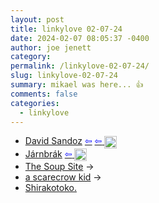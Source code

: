 ```yaml
---
layout: post
title: linkylove 02-07-24
date: 2024-02-07 08:05:37 -0400
author: joe jenett
category: 
permalink: /linkylove-02-07-24/
slug: linkylove-02-07-24
summary: mikael was here... 👍
comments: false
categories:
  - linkylove
---
```

<ul class="linkylove">
	<li><a title="David Sandoz" href="https://davidsandoz.ch/">David Sandoz</a>  <a title="source" href="https://gitlab.com/explore/projects/topics/personal+website"><span style="color:blue;">&#8678;</span></a>  <a title="source" href="https://merveilles.town/@mikael"><span style="color:blue;">&#8678;</span> <img src="https://iwebthings.joejenett.com/images/mikael.png" title="you gotta love this guy!" alt="" width="20" style="vertical-align:middle"></a></li>
	<li><a title="Roger Ort" href="https://jarnbrak.net/">Járnbrák</a> <a title="source" href="https://merveilles.town/@mikael"><span style="color:blue;">&#8678;</span> <img src="https://iwebthings.joejenett.com/images/mikael.png" title="you gotta love this guy!" alt="" width="20" style="vertical-align:middle"></a></li>
	<li><a title="The Soup Site" href="https://thesoupsite.neocities.org/">The Soup Site</a> <span title="led to site shown below">&#8594;</span></li>
	<li><a title="a scarecrow kid" href="https://scarecrowkid.net/">a scarecrow kid</a> <span title="led to site shown below">&#8594;</span></li>
	<li><a title="----白子男----" href="https://shirakotoko.moe/">Shirakotoko.</a></li>
</ul>
<a style="display:none;" href="https://brid.gy/publish/mastodon"><small>(cross-posted to mastodon)</small></a>